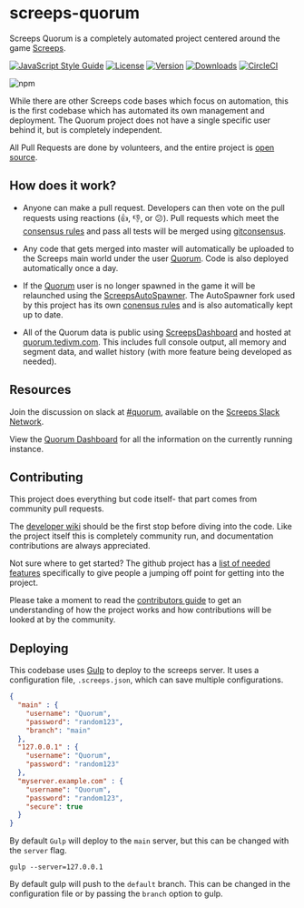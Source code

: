 # screeps-quorum

Screeps Quorum is a completely automated project centered around the game [Screeps](https://screeps.com/).

[![JavaScript Style Guide](https://img.shields.io/badge/code_style-standard-brightgreen.svg)](https://standardjs.com)
[![License](https://img.shields.io/npm/l/screepsbot-quorum.svg)](https://npmjs.com/package/screepsbot-quorum)
[![Version](https://img.shields.io/npm/v/screepsbot-quorum.svg)](https://npmjs.com/package/screepsbot-quorum)
[![Downloads](https://img.shields.io/npm/dw/screepsbot-quorum.svg)](https://npmjs.com/package/screepsbot-quorum)
[![CircleCI](https://circleci.com/gh/ScreepsQuorum/screeps-quorum/tree/master.svg?style=shield)](https://circleci.com/gh/ScreepsQuorum/screeps-quorum/tree/master)

![npm](https://nodei.co/npm/screepsbot-quorum.png "NPM")

While there are other Screeps code bases which focus on automation, this is the first codebase which has automated its own management and deployment. The Quorum project does not have a single specific user behind it, but is completely independent.

All Pull Requests are done by volunteers, and the entire project is [open source](https://github.com/ScreepsQuorum/screeps-quorum/blob/master/LICENSE).


## How does it work?

* Anyone can make a pull request. Developers can then vote on the pull requests using reactions (:+1:, :-1:, or :confused:). Pull requests which meet the [consensus rules](https://github.com/ScreepsQuorum/screeps-quorum/blob/master/.gitconsensus.yaml) and pass all tests will be merged using [gitconsensus](https://pypi.python.org/pypi/gitconsensus).

* Any code that gets merged into master will automatically be uploaded to the Screeps main world under the user [Quorum](https://screeps.com/a/#!/profile/Quorum). Code is also deployed automatically once a day.

* If the [Quorum](https://screeps.com/a/#!/profile/Quorum) user is no longer spawned in the game it will be relaunched using the [ScreepsAutoSpawner](https://github.com/tedivm/ScreepsAutoSpawner). The AutoSpawner fork used by this project has its own [conensus rules](https://github.com/ScreepsQuorum/ScreepsAutoSpawner/blob/master/.gitconsensus.yaml) and is also automatically kept up to date.

* All of the Quorum data is public using [ScreepsDashboard](https://github.com/tedivm/ScreepsDashboard) and hosted at [quorum.tedivm.com](http://quorum.tedivm.com/). This includes full console output, all memory and segment data, and wallet history (with more feature being developed as needed).


## Resources

Join the discussion on slack at [#quorum](https://screeps.slack.com/messages/quorum/), available on the [Screeps Slack Network](http://chat.screeps.com/).

View the [Quorum Dashboard](http://quorum.tedivm.com/) for all the information on the currently running instance.


## Contributing

This project does everything but code itself- that part comes from community pull requests.

The [developer wiki](https://github.com/ScreepsQuorum/screeps-quorum/wiki) should be the first stop before diving into the code. Like the project itself this is completely community run, and documentation contributions are always appreciated.

Not sure where to get started? The github project has a [list of needed features](https://github.com/ScreepsQuorum/screeps-quorum/issues) specifically to give people a jumping off point for getting into the project.

Please take a moment to read the [contributors guide](https://github.com/ScreepsQuorum/screeps-quorum/blob/master/CONTRIBUTING.md) to get an understanding of how the project works and how contributions will be looked at by the community.


## Deploying

This codebase uses [Gulp](https://gulpjs.com/) to deploy to the screeps server. It uses a configuration file, `.screeps.json`, which can save multiple configurations.

```json
{
  "main" : {
    "username": "Quorum",
    "password": "random123",
    "branch": "main"
  },
  "127.0.0.1" : {
    "username": "Quorum",
    "password": "random123"
  },
  "myserver.example.com" : {
    "username": "Quorum",
    "password": "random123",
    "secure": true
  }
}
```

By default `Gulp` will deploy to the `main` server, but this can be changed with the `server` flag.

```
gulp --server=127.0.0.1
```

By default gulp will push to the `default` branch. This can be changed in the configuration file or by passing the `branch` option to gulp.
